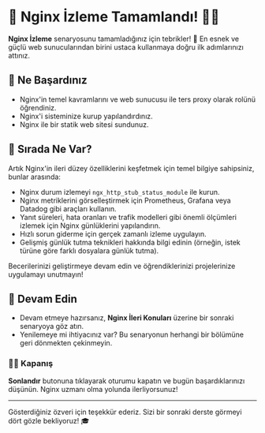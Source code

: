 # 🎉 Nginx İzleme Tamamlandı! 👏🏻

**Nginx İzleme** senaryosunu tamamladığınız için tebrikler! 🚀 En esnek ve güçlü web sunucularından birini ustaca kullanmaya doğru ilk adımlarınızı attınız.

## 🌟 Ne Başardınız

- Nginx'in temel kavramlarını ve web sunucusu ile ters proxy olarak rolünü öğrendiniz.
- Nginx'i sisteminize kurup yapılandırdınız.
- Nginx ile bir statik web sitesi sundunuz.

## 🌱 Sırada Ne Var?

Artık Nginx'in ileri düzey özelliklerini keşfetmek için temel bilgiye sahipsiniz, bunlar arasında:

- Nginx durum izlemeyi `ngx_http_stub_status_module` ile kurun.
- Nginx metriklerini görselleştirmek için Prometheus, Grafana veya Datadog gibi araçları kullanın.
- Yanıt süreleri, hata oranları ve trafik modelleri gibi önemli ölçümleri izlemek için Nginx günlüklerini yapılandırın.
- Hızlı sorun giderme için gerçek zamanlı izleme uygulayın.
- Gelişmiş günlük tutma teknikleri hakkında bilgi edinin (örneğin, istek türüne göre farklı dosyalara günlük tutma).

Becerilerinizi geliştirmeye devam edin ve öğrendiklerinizi projelerinize uygulamayı unutmayın!

## 🚀 Devam Edin

- Devam etmeye hazırsanız, **Nginx İleri Konuları** üzerine bir sonraki senaryoya göz atın.
- Yenilemeye mi ihtiyacınız var? Bu senaryonun herhangi bir bölümüne geri dönmekten çekinmeyin.

### 👏🏻 Kapanış

**Sonlandır** butonuna tıklayarak oturumu kapatın ve bugün başardıklarınızı düşünün. Nginx uzmanı olma yolunda ilerliyorsunuz!

---

Gösterdiğiniz özveri için teşekkür ederiz. Sizi bir sonraki derste görmeyi dört gözle bekliyoruz! 🎓
